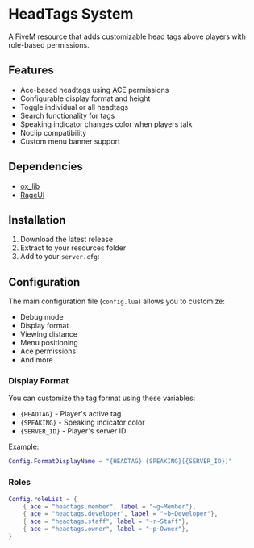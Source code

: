 # HeadTags System
A FiveM resource that adds customizable head tags above players with role-based permissions.

## Features
- Ace-based headtags using ACE permissions
- Configurable display format and height
- Toggle individual or all headtags
- Search functionality for tags
- Speaking indicator changes color when players talk
- Noclip compatibility
- Custom menu banner support

## Dependencies
- [ox_lib](https://github.com/overextended/ox_lib)
- [RageUI](https://github.com/ItsikNox/RageUI)

## Installation
1. Download the latest release
2. Extract to your resources folder
3. Add to your `server.cfg`:


## Configuration
The main configuration file (`config.lua`) allows you to customize:

- Debug mode
- Display format
- Viewing distance
- Menu positioning
- Ace permissions
- And more

### Display Format
You can customize the tag format using these variables:
- `{HEADTAG}` - Player's active tag
- `{SPEAKING}` - Speaking indicator color
- `{SERVER_ID}` - Player's server ID

Example:

```lua
Config.FormatDisplayName = "{HEADTAG} {SPEAKING}[{SERVER_ID}]"
```


### Roles
```lua
Config.roleList = {
    { ace = "headtags.member", label = "~g~Member"},
    { ace = "headtags.developer", label = "~b~Developer"},
    { ace = "headtags.staff", label = "~r~Staff"},
    { ace = "headtags.owner", label = "~p~Owner"},
}
```